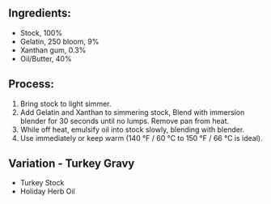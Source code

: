 ## Ingredients:
* Stock, 100%
* Gelatin, 250 bloom, 9%
* Xanthan gum, 0.3%
* Oil/Butter, 40%

## Process:
1. Bring stock to light simmer.
1. Add Gelatin and Xanthan to simmering stock, Blend with immersion blender for 30 seconds until no lumps. Remove pan from heat.
1. While off heat, emulsify oil into stock slowly, blending with blender.
1. Use immediately or keep warm (140 °F / 60 °C to 150 °F / 66 °C is ideal).

## Variation - Turkey Gravy
* Turkey Stock
* Holiday Herb Oil
